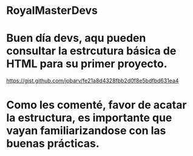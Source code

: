 # RoyalMasterDevs

# Buen día devs, aqu pueden consultar la estrcutura básica de HTML para su primer proyecto.

https://gist.github.com/jobarv/fe21a8d4328fbb2d0f8e5bdfbd631ea4

# Como les comenté, favor de acatar la estructura, es importante que vayan familiarizandose con las buenas prácticas.
